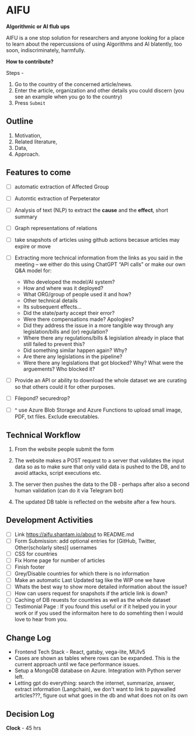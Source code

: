 # AIFU

 **Algorithmic or AI flub ups**
 
AIFU is a one stop solution for researchers and anyone looking for a place to learn about the repercussions of using Algorithms and AI blatently, too soon, indiscriminately, harmfully.

**How to contribute?**

Steps -
1. Go to the country of the concerned article/news.
2. Enter the article, organization and other details you could discern (you see an example when you go to the country)
3. Press `Submit`

## Outline
1. Motivation, 
2. Related literature, 
3. Data, 
4. Approach.

## Features to come

- [ ] automatic extraction of Affected Group

- [ ] Automtic extraction of Perpeterator

- [ ] Analysis of text (NLP) to extract the **cause** and the **effect**, short summary

- [ ]  Graph representations of relations

- [ ] take snapshots of articles using github actions becasue articles may expire or move
- [ ] Extracting more technical information from the links as you said in the meeting – we either do this using ChatGPT “API calls” or make our own Q&A model for:
  * Who developed the model/AI system?
  * How and where was it deployed?
  * What ORG/group of people used it and how?
  * Other technical details
  * Its subsequent effects… 
  * Did the state/party accept their error?
  * Were there compensations made? Apologies?
  * Did they address the issue in a more tangible way through any legislation/bills and (or) regulation?
  * Where there any regulations/bills & legislation already in place that still failed to prevent this?
  * Did something similar happen again? Why?
  * Are there any legislations in the pipeline?
  * Were there any legislations that got blocked? Why? What were the arguements? Who blocked it?
 
- [ ] Provide an API or ability to download the whole dataset we are curating so that others could it for other purposes.
- [ ] Filepond? securedrop?
- [ ] ^ use Azure Blob Storage and Azure Functions to upload small image, PDF, txt files. Exclude executables.


## Technical Workflow

1. From the website people submit the form

2. The website makes a POST request to a server that validates the input data so as to make sure that only valid data is pushed to the DB, and to avoid attacks, script executions etc.

3. The server then pushes the data to the DB - perhaps after also a second human validation (can do it via Telegram bot)

4. The updated DB table is reflected on the website after a few hours.

## Development Activities
- [ ] Link https://aifu.shantam.io/about to README.md
- [ ] Form Submission: add optional entries for [GitHub, Twitter, Other(scholarly sites)] usernames
- [ ] CSS for countries
- [ ] Fix Home page for number of articles
- [ ] Finish footer
- [ ] Grey/Disable countries for which there is no information
- [ ] Make an automatic Last Updated <date> tag like the WIP one we have
- [ ] Whats the best way to show more detailed information about the issue?
- [ ] How can users request for snapshots if the article link is down?
- [ ] Caching of DB reuests for countries as well as the whole dataset
- [ ] Testimonial Page : If you found this useful or if it helped you in your work or if you used the informaiton here to do somehting then I would love to hear from you.

## Change Log
 * Frontend Tech Stack - React, gatsby, vega-lite, MUIv5
 * Cases are shown as tables where rows can be expanded. This is the current approach until we face performance issues.
 * Setup a MongoDB database on Azure. Integration with Python server left.
 * Letting gpt do everything: search the internet, summarize, answer, extract information (Langchain), we don't want to link to paywalled articles???, figure out what goes in the db and what does not on its own

## Decision Log

**Clock** - 45 hrs
